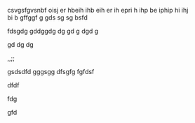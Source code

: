 
csvgsfgvsnbf oisj er 
hbeih ihb eih
 er
 ih epri h ihp
 be iphip hi ihj\
  bi
  b gffggf
  g
  gds
  sg
  sg
  bsfd
  
fdsgdg
gddggdg
dg
gd
g
dgd
g

gd
dg
dg



,,;;

gsdsdfd
gggsgg
dfsgfg
fgfdsf

dfdf

fdg

gfd
